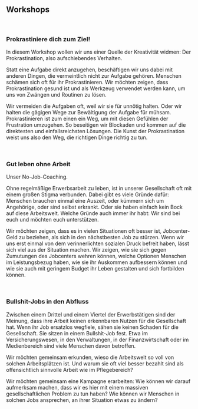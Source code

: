 ## Workshops

&nbsp;

### Prokrastiniere dich zum Ziel!
In diesem Workshop wollen wir uns einer Quelle der Kreativität widmen: Der Prokrastination, also aufschiebendes Verhalten. 

Statt eine Aufgabe direkt anzugehen, beschäftigen wir uns dabei mit anderen Dingen, die vermeintlich nicht zur Aufgabe gehören. Menschen schämen sich oft für ihr Prokrastinieren. Wir möchten zeigen, dass Prokrastination gesund ist und als Werkzeug verwendet werden kann, um uns von Zwängen und Routinen zu lösen. 

Wir vermeiden die Aufgaben oft, weil wir sie für unnötig halten. Oder wir halten die gägigen Wege zur Bewältigung der Aufgabe für mühsam. Prokrastinieren ist zum einen ein Weg, um mit diesen Gefühlen der Frustration umzugehen. So beseitigen wir Blockaden und kommen auf die direktesten und einfallsreichsten Lösungen. Die Kunst der Prokrastination weist uns also den Weg, die richtigen Dinge richtig zu tun. 

&nbsp;

### Gut leben ohne Arbeit

Unser No-Job-Coaching. &nbsp;

Ohne regelmäßige Erwerbsarbeit zu leben, ist in unserer Gesellschaft oft mit einem großen Stigma verbunden. Dabei gibt es viele Gründe dafür: Menschen brauchen einmal eine Auszeit, oder kümmern sich um Angehörige, oder sind selbst erkrankt. Oder sie haben einfach kein Bock auf diese Arbeitswelt. Welche Gründe auch immer ihr habt: Wir sind bei euch und möchten euch unterstützen. 

Wir möchten zeigen, dass es in vielen Situationen oft besser ist, Jobcenter-Geld zu beziehen, als sich in den nächstbesten Job zu stürzen. Wenn wir uns erst einmal von dem verinnerlichten sozialen Druck befreit haben, lässt sich viel aus der Situation machen. Wir zeigen,  wie sie sich gegen Zumutungen des Jobcenters wehren können, welche Optionen Menschen im Leistungsbezug haben, wie sie ihr Auskommen aufbessern können und wie sie auch mit geringem Budget ihr Leben gestalten und sich fortbilden können. 

&nbsp;


### Bullshit-Jobs in den Abfluss

Zwischen einem Drittel und einem Viertel der Erwerbstätigen sind der Meinung, dass ihre Arbeit keinen erkennbaren Nutzen für die Gesellschaft hat. Wenn ihr Job ersatzlos wegfiele, sähen sie keinen Schaden für die Gesellschaft. Sie sitzen in einem Bullshit-Job fest. Etwa im Versicherungswesen, in den Verwaltungen, in der Finanzwirtschaft oder im Medienbereich sind viele Menschen davon betroffen. 

Wir möchten gemeinsam erkunden, wieso die Arbeitswelt so voll von solchen Arbeitsplätzen ist. Und warum sie oft viel besser bezahlt sind als offensichtlich sinnvolle Arbeit wie im Pflegebereich? 

Wir möchten gemeinsam eine Kampagne erarbeiten: Wie können wir darauf aufmerksam machen, dass wir es hier mit einem massiven gesellschaftlichen Problem zu tun haben? Wie können wir Menschen in solchen Jobs ansprechen, an ihrer Situation etwas zu ändern?                                                                   
